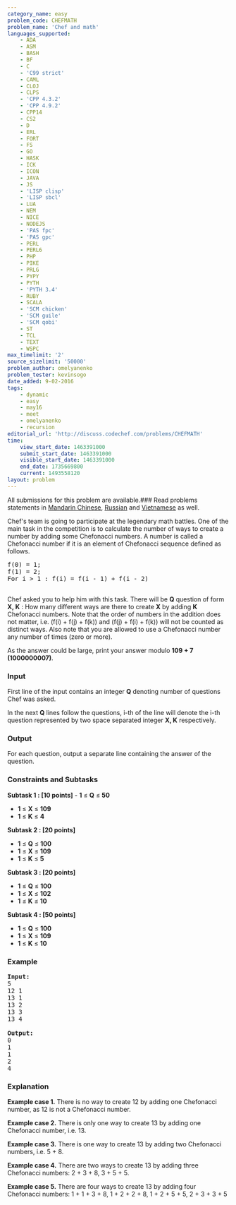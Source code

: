 ```yaml
---
category_name: easy
problem_code: CHEFMATH
problem_name: 'Chef and math'
languages_supported:
    - ADA
    - ASM
    - BASH
    - BF
    - C
    - 'C99 strict'
    - CAML
    - CLOJ
    - CLPS
    - 'CPP 4.3.2'
    - 'CPP 4.9.2'
    - CPP14
    - CS2
    - D
    - ERL
    - FORT
    - FS
    - GO
    - HASK
    - ICK
    - ICON
    - JAVA
    - JS
    - 'LISP clisp'
    - 'LISP sbcl'
    - LUA
    - NEM
    - NICE
    - NODEJS
    - 'PAS fpc'
    - 'PAS gpc'
    - PERL
    - PERL6
    - PHP
    - PIKE
    - PRLG
    - PYPY
    - PYTH
    - 'PYTH 3.4'
    - RUBY
    - SCALA
    - 'SCM chicken'
    - 'SCM guile'
    - 'SCM qobi'
    - ST
    - TCL
    - TEXT
    - WSPC
max_timelimit: '2'
source_sizelimit: '50000'
problem_author: omelyanenko
problem_tester: kevinsogo
date_added: 9-02-2016
tags:
    - dynamic
    - easy
    - may16
    - meet
    - omelyanenko
    - recursion
editorial_url: 'http://discuss.codechef.com/problems/CHEFMATH'
time:
    view_start_date: 1463391000
    submit_start_date: 1463391000
    visible_start_date: 1463391000
    end_date: 1735669800
    current: 1493558120
layout: problem
---
```

All submissions for this problem are available.###  Read problems statements in [Mandarin Chinese](http://www.codechef.com/download/translated/MAY16/mandarin/CHEFMATH.pdf), [Russian](http://www.codechef.com/download/translated/MAY16/russian/CHEFMATH.pdf) and [Vietnamese](http://www.codechef.com/download/translated/MAY16/vietnamese/CHEFMATH.pdf) as well.

Chef's team is going to participate at the legendary math battles. One of the main task in the competition is to calculate the number of ways to create a number by adding some Chefonacci numbers. A number is called a Chefonacci number if it is an element of Chefonacci sequence defined as follows.


<pre>
f(0) = 1; 
f(1) = 2; 
For i > 1 : f(i) = f(i - 1) + f(i - 2)

</pre>

Chef asked you to help him with this task. There will be **Q** question of form **X, K** : How many different ways are there to create **X** by adding **K** Chefonacci numbers. Note that the order of numbers in the addition does not matter, i.e. (f(i) + f(j) + f(k)) and (f(j) + f(i) + f(k)) will not be counted as distinct ways. Also note that you are allowed to use a Chefonacci number any number of times (zero or more).

As the answer could be large, print your answer modulo **109 + 7 (1000000007)**.

### Input

First line of the input contains an integer **Q** denoting number of questions Chef was asked.

In the next **Q** lines follow the questions, i-th of the line will denote the i-th question represented by two space separated integer **X, K** respectively.

### Output

For each question, output a separate line containing the answer of the question.

### Constraints and Subtasks

**Subtask 1 : \[10 points\]** - **1** ≤ **Q** ≤ **50**
- **1** ≤  **X**  ≤ **109**
- **1** ≤  **K**  ≤  **4**


**Subtask 2 : \[20 points\]**

- **1** ≤ **Q** ≤ **100**
- **1** ≤  **X**  ≤ **109**
- **1** ≤  **K**  ≤  **5**


**Subtask 3 : \[20 points\]**

- **1** ≤ **Q** ≤ **100**
- **1** ≤  **X**  ≤ **102**
- **1** ≤  **K**  ≤  **10**


**Subtask 4 : \[50 points\]**

- **1** ≤ **Q** ≤ **100**
- **1** ≤  **X**  ≤ **109**
- **1** ≤  **K**  ≤  **10**

### Example

<pre>
<b>Input:</b>
5
12 1
13 1
13 2
13 3
13 4

<b>Output:</b>
0
1
1
2
4
</pre>
### Explanation

**Example case 1.**
There is no way to create 12 by adding one Chefonacci number, as 12 is not a Chefonacci number.

**Example case 2.**
There is only one way to create 13 by adding one Chefonacci number, i.e. 13.

**Example case 3.**
There is one way to create 13 by adding two Chefonacci numbers, i.e. 5 + 8.

**Example case 4.**
There are two ways to create 13 by adding three Chefonacci numbers: 2 + 3 + 8, 3 + 5 + 5.

**Example case 5.**
There are four ways to create 13 by adding four Chefonacci numbers: 1 + 1 + 3 + 8, 1 + 2 + 2 + 8, 1 + 2 + 5 + 5, 2 + 3 + 3 + 5

